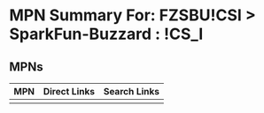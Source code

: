 



# MPN Summary For: FZSBU!CSI > SparkFun-Buzzard : !CS_I

## MPNs
  

|MPN|Direct Links|Search Links|
| :--- | :--- | :--- |
||||
